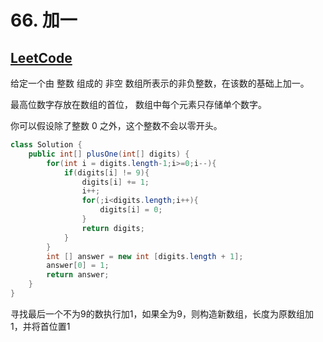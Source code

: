 # 66. 加一

## [LeetCode](https://leetcode-cn.com/problems/plus-one/)

给定一个由 整数 组成的 非空 数组所表示的非负整数，在该数的基础上加一。

最高位数字存放在数组的首位， 数组中每个元素只存储单个数字。

你可以假设除了整数 0 之外，这个整数不会以零开头。

```java
class Solution {
    public int[] plusOne(int[] digits) {
        for(int i = digits.length-1;i>=0;i--){
            if(digits[i] != 9){
                digits[i] += 1;
                i++;
                for(;i<digits.length;i++){
                    digits[i] = 0;
                }
                return digits;
            }
        }
        int [] answer = new int [digits.length + 1];
        answer[0] = 1;
        return answer;
    }
}
```

寻找最后一个不为9的数执行加1，如果全为9，则构造新数组，长度为原数组加1，并将首位置1
